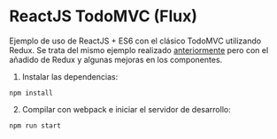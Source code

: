 # ReactJS TodoMVC (Flux)

Ejemplo de uso de ReactJS + ES6 con el clásico TodoMVC utilizando Redux. Se trata del mismo ejemplo realizado [anteriormente](https://github.com/LoGaNsF/react-todomvc-es6) pero con el añadido de Redux y algunas mejoras en los componentes.

1. Instalar las dependencias:
  ```
  npm install
  ```

2. Compilar con webpack e iniciar el servidor de desarrollo:
  ```
  npm run start
  ```
